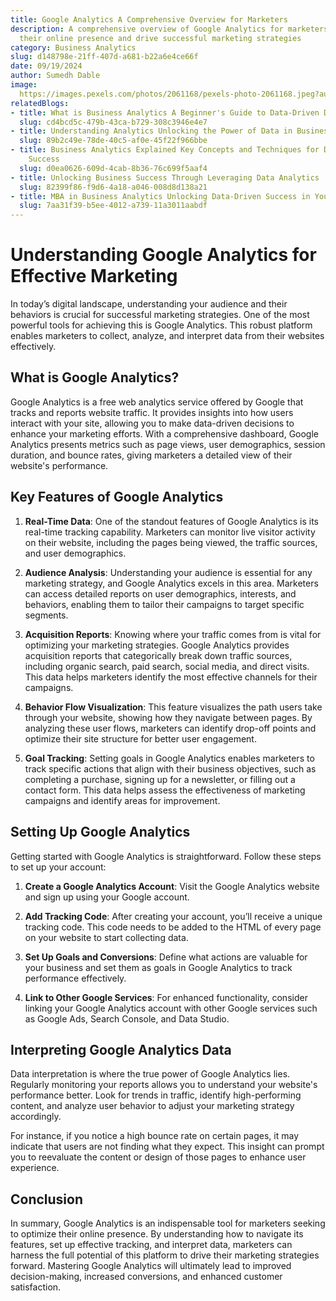 ```yaml
---
title: Google Analytics A Comprehensive Overview for Marketers
description: A comprehensive overview of Google Analytics for marketers to optimize
  their online presence and drive successful marketing strategies
category: Business Analytics
slug: d148798e-21ff-407d-a681-b22a6e4ce66f
date: 09/19/2024
author: Sumedh Dable
image: 
  https://images.pexels.com/photos/2061168/pexels-photo-2061168.jpeg?auto=compress&cs=tinysrgb&w=600
relatedBlogs:
- title: What is Business Analytics A Beginner's Guide to Data-Driven Decision Making
  slug: cd4bcd5c-479b-43ca-b729-308c3946e4e7
- title: Understanding Analytics Unlocking the Power of Data in Business
  slug: 89b2c49e-78de-40c5-af0e-45f22f966bbe
- title: Business Analytics Explained Key Concepts and Techniques for Data-Driven
    Success
  slug: d0ea0626-609d-4cab-8b36-76c699f5aaf4
- title: Unlocking Business Success Through Leveraging Data Analytics
  slug: 82399f86-f9d6-4a18-a046-008d8d138a21
- title: MBA in Business Analytics Unlocking Data-Driven Success in Your Career
  slug: 7aa31f39-b5ee-4012-a739-11a3011aabdf
---
```


# Understanding Google Analytics for Effective Marketing

In today’s digital landscape, understanding your audience and their behaviors is crucial for successful marketing strategies. One of the most powerful tools for achieving this is Google Analytics. This robust platform enables marketers to collect, analyze, and interpret data from their websites effectively.

## What is Google Analytics?

Google Analytics is a free web analytics service offered by Google that tracks and reports website traffic. It provides insights into how users interact with your site, allowing you to make data-driven decisions to enhance your marketing efforts. With a comprehensive dashboard, Google Analytics presents metrics such as page views, user demographics, session duration, and bounce rates, giving marketers a detailed view of their website's performance.

## Key Features of Google Analytics

1. **Real-Time Data**: One of the standout features of Google Analytics is its real-time tracking capability. Marketers can monitor live visitor activity on their website, including the pages being viewed, the traffic sources, and user demographics.

2. **Audience Analysis**: Understanding your audience is essential for any marketing strategy, and Google Analytics excels in this area. Marketers can access detailed reports on user demographics, interests, and behaviors, enabling them to tailor their campaigns to target specific segments.

3. **Acquisition Reports**: Knowing where your traffic comes from is vital for optimizing your marketing strategies. Google Analytics provides acquisition reports that categorically break down traffic sources, including organic search, paid search, social media, and direct visits. This data helps marketers identify the most effective channels for their campaigns.

4. **Behavior Flow Visualization**: This feature visualizes the path users take through your website, showing how they navigate between pages. By analyzing these user flows, marketers can identify drop-off points and optimize their site structure for better user engagement.

5. **Goal Tracking**: Setting goals in Google Analytics enables marketers to track specific actions that align with their business objectives, such as completing a purchase, signing up for a newsletter, or filling out a contact form. This data helps assess the effectiveness of marketing campaigns and identify areas for improvement.

## Setting Up Google Analytics

Getting started with Google Analytics is straightforward. Follow these steps to set up your account:

1. **Create a Google Analytics Account**: Visit the Google Analytics website and sign up using your Google account.

2. **Add Tracking Code**: After creating your account, you’ll receive a unique tracking code. This code needs to be added to the HTML of every page on your website to start collecting data.

3. **Set Up Goals and Conversions**: Define what actions are valuable for your business and set them as goals in Google Analytics to track performance effectively.

4. **Link to Other Google Services**: For enhanced functionality, consider linking your Google Analytics account with other Google services such as Google Ads, Search Console, and Data Studio.

## Interpreting Google Analytics Data

Data interpretation is where the true power of Google Analytics lies. Regularly monitoring your reports allows you to understand your website's performance better. Look for trends in traffic, identify high-performing content, and analyze user behavior to adjust your marketing strategy accordingly.

For instance, if you notice a high bounce rate on certain pages, it may indicate that users are not finding what they expect. This insight can prompt you to reevaluate the content or design of those pages to enhance user experience.

## Conclusion

In summary, Google Analytics is an indispensable tool for marketers seeking to optimize their online presence. By understanding how to navigate its features, set up effective tracking, and interpret data, marketers can harness the full potential of this platform to drive their marketing strategies forward. Mastering Google Analytics will ultimately lead to improved decision-making, increased conversions, and enhanced customer satisfaction.

